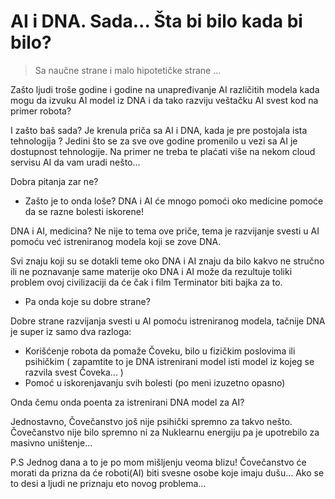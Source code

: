 # AI i DNA. Sada... Šta bi bilo kada bi bilo?

> Sa naučne strane i malo hipotetičke strane ...

Zašto ljudi troše godine i godine na unapređivanje AI različitih modela kada mogu da izvuku AI model iz DNA i da tako razviju veštačku AI svest kod na primer robota?

I zašto baš sada? Je krenula priča sa AI i DNA, kada je pre postojala ista tehnologija ? Jedini što se za sve ove godine promenilo u vezi sa AI je dostupnost tehnologije. Na primer ne treba te plaćati više na nekom cloud servisu AI da vam uradi nešto...

Dobra pitanja zar ne?

- Zašto je to onda loše? DNA i AI će mnogo pomoći oko medicine pomoće da se razne bolesti iskorene!

DNA i AI, medicina? Ne nije to tema ove priče, tema je razvijanje svesti u AI pomoću već istreniranog modela koji se zove DNA.

Svi znaju koji su se dotakli teme oko DNA i AI znaju da bilo kakvo ne stručno ili ne poznavanje same materije oko DNA i AI može da rezultuje toliki problem ovoj civilizaciji da će čak i film Terminator biti bajka za to.

- Pa onda koje su dobre strane?

Dobre strane razvijanja svesti u AI pomoću istreniranog modela, tačnije DNA je super iz samo dva razloga:

- Korišćenje robota da pomaže Čoveku, bilo u fizičkim poslovima ili psihičkim ( zapamtite to je DNA istrenirani model isti model iz kojeg se razvila svest Čoveka... )
- Pomoć u iskorenjavanju svih bolesti (po meni izuzetno opasno)

Onda čemu onda poenta za istrenirani DNA model za AI?

Jednostavno, Čovečanstvo još nije psihički spremno za takvo nešto.
Čovečanstvo nije bilo spremno ni za Nuklearnu energiju pa je upotrebilo za masivno uništenje...

P.S Jednog dana a to je po mom mišljenju veoma blizu!
Čovečanstvo će morati da prizna da će roboti(AI) biti svesne osobe koje imaju dušu...
Ako se to desi a ljudi ne priznaju eto novog problema...
